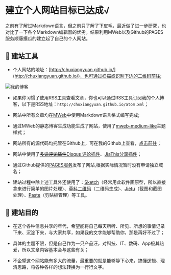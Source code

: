 # 建立个人网站目标已达成√
之前有了解过Markdown语言，但之前只了解了下皮毛，最近做了进一步研究，也对比了一下各个Markdown编辑器的优劣。结果利用MWeb以及Github的PAGES服务顺藤摸瓜的建立起了自己的个人网站。

## 💪 建站工具
- 个人网站的地址：[http://chuxiangyuan.github.io/](http://chuxiangyuan.github.io/)，也可通过扫描或识别下边的二维码前往;

![我的博客](http://o6lwrrweh.bkt.clouddn.com/2016-05-13-我的博客.jpg)

- 如果你习惯了使用RSS工具查看文章，你也可以通过RSS工具订阅我的个人博客，以下是RSS地址：`http://chuxiangyuan.github.io/atom.xml`；

- 网站中所有文章均在[MWeb](http://zh.mweb.im)中使用Markdown语言格式编写完成;

- 通过MWeb的静态博客生成功能生成了网站，使用了[mweb-medium-like](https://github.com/oulvhai/mweb-medium-like)主题样式；

- 网站所有的源代码均托管在Github上，可在我的Github上查看，[点击前往](https://github.com/ChuXiangyuan/chuxiangyuan.github.io)；

- 网站中使用了~~[多说评论插件](http://duoshuo.com)~~[Disqus 评论插件](https://disqus.com)、[JiaThis分享插件](http://www.jiathis.com)；

- 通过Github提供的[PAGES服务](https://pages.github.com)发布了网站,根据实际情况暂时没有申请独立域名；

- 建站过程中除上述工具外还使用了：[Sketch](http://www.sketchapp.com)（经常用此软件画原型，所以直接拿来进行简单的图片处理）、[草料二维码](http://cli.im/)（二维码生成）、[Jietu](https://itunes.apple.com/cn/app/jie-tu-jietu/id1059334054?mt=12)（截图和截图处理）、[Paste](http://pasteapp.me)（剪贴板管理）等工具。

## 🙌 建站目的
- 在这个各种信息共享的年代，希望能将自己每天所听、所见、所想的事情记录下来、沉淀下来，与大家共享，如果我的文字能够帮助你，那是再好不过了；

- 具体的主题不限，但是自己作为一只产品汪，对科技、IT、数码、App极其热爱，所以文章内容基本会与这些有关；

- 不企望这个网站能有多大的流量，最重要的就是能够静下心来，搞懂逻辑、理清思路，将各种各样的想法转换为一行行文字。



